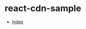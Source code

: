# react-cdn-sample

- [Index](https://htmlpreview.github.io/?https://github.com/s10cho/react-cdn-sample/blob/main/index.html)
